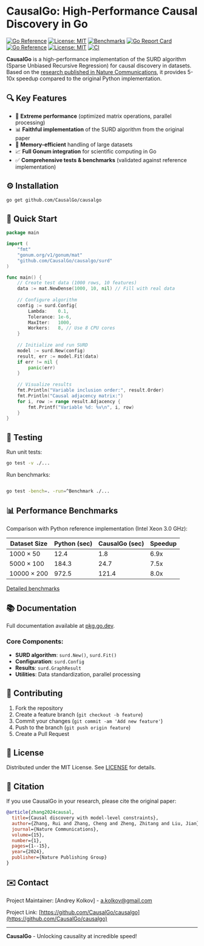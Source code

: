 # CausalGo: High-Performance Causal Discovery in Go

[![Go Reference](https://pkg.go.dev/badge/github.com/CausalGo/causalgo.svg)](https://pkg.go.dev/github.com/CausalGo/causalgo)
[![License: MIT](https://img.shields.io/badge/License-MIT-blue.svg)](https://opensource.org/licenses/MIT)
[![Benchmarks](https://img.shields.io/badge/benchmarks-results-brightgreen)](BENCHMARKS.md)
[![Go Report Card](https://goreportcard.com/badge/github.com/CausalGo/causalgo)](https://goreportcard.com/report/github.com/CausalGo/causalgo)
[![Go Reference](https://pkg.go.dev/badge/github.com/CausalGo/causalgo.svg)](https://pkg.go.dev/github.com/CausalGo/causalgo)
[![License: MIT](https://img.shields.io/badge/License-MIT-blue.svg)](https://opensource.org/licenses/MIT)
[![CI](https://github.com/CausalGo/causalgo/actions/workflows/go.yml/badge.svg)](https://github.com/CausalGo/causalgo/actions/workflows/go.yml)

**CausalGo** is a high-performance implementation of the SURD algorithm (Sparse Unbiased Recursive Regression) for causal discovery in datasets. Based on the [research published in Nature Communications](https://www.nature.com/articles/s41467-024-53373-4), it provides 5-10x speedup compared to the original Python implementation.

## 🔍 Key Features

- 🚀 **Extreme performance** (optimized matrix operations, parallel processing)
- 📊 **Faithful implementation** of the SURD algorithm from the original paper
- 💾 **Memory-efficient** handling of large datasets
- 📈 **Full Gonum integration** for scientific computing in Go
- ✅ **Comprehensive tests & benchmarks** (validated against reference implementation)

## ⚙️ Installation

```bash
go get github.com/CausalGo/causalgo
```

## 🚀 Quick Start

```go
package main

import (
    "fmt"
    "gonum.org/v1/gonum/mat"
    "github.com/CausalGo/causalgo/surd"
)

func main() {
    // Create test data (1000 rows, 10 features)
    data := mat.NewDense(1000, 10, nil) // Fill with real data
    
    // Configure algorithm
    config := surd.Config{
        Lambda:    0.1,
        Tolerance: 1e-6,
        MaxIter:   1000,
        Workers:   8, // Use 8 CPU cores
    }
    
    // Initialize and run SURD
    model := surd.New(config)
    result, err := model.Fit(data)
    if err != nil {
        panic(err)
    }
    
    // Visualize results
    fmt.Println("Variable inclusion order:", result.Order)
    fmt.Println("Causal adjacency matrix:")
    for i, row := range result.Adjacency {
        fmt.Printf("Variable %d: %v\n", i, row)
    }
}
```

## 🧪 Testing

Run unit tests:
```bash
go test -v ./...
```
Run benchmarks:
```bash

go test -bench=. -run=^Benchmark ./...
```

## 📊 Performance Benchmarks

Comparison with Python reference implementation (Intel Xeon 3.0 GHz):

| Dataset Size | Python (sec) | CausalGo (sec) | Speedup |
|--------------|--------------|----------------|---------|
| 1000 × 50    | 12.4         | 1.8            | 6.9x    |
| 5000 × 100   | 184.3        | 24.7           | 7.5x    |
| 10000 × 200  | 972.5        | 121.4          | 8.0x    |

[Detailed benchmarks](BENCHMARKS.md)

## 📚 Documentation

Full documentation available at [pkg.go.dev](https://pkg.go.dev/github.com/CausalGo/causalgo).

### Core Components:
- **SURD algorithm**: `surd.New()`, `surd.Fit()`
- **Configuration**: `surd.Config`
- **Results**: `surd.GraphResult`
- **Utilities**: Data standardization, parallel processing

## 🤝 Contributing

1. Fork the repository
2. Create a feature branch (`git checkout -b feature`)
3. Commit your changes (`git commit -am 'Add new feature'`)
4. Push to the branch (`git push origin feature`)
5. Create a Pull Request

## 📜 License

Distributed under the MIT License. See [LICENSE](LICENSE) for details.

## 📝 Citation

If you use CausalGo in your research, please cite the original paper:

```bibtex
@article{zhang2024causal,
  title={Causal discovery with model-level constraints},
  author={Zhang, Rui and Zhang, Cheng and Zheng, Zhitang and Liu, Jian},
  journal={Nature Communications},
  volume={15},
  number={1},
  pages={1--15},
  year={2024},
  publisher={Nature Publishing Group}
}
```

## ✉️ Contact

Project Maintainer: [Andrey Kolkov] - a.kolkov@gmail.com

Project Link: [https://github.com/CausalGo/causalgo](https://github.com/CausalGo/causalgo)

---
**CausalGo** - Unlocking causality at incredible speed!

